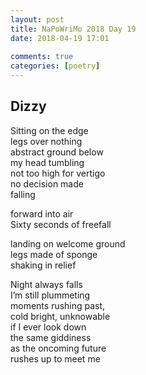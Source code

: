 ```yaml
---  
layout: post  
title: NaPoWriMo 2018 Day 19  
date: 2018-04-19 17:01  
  
comments: true  
categories: [poetry]
---  
```

## Dizzy  

Sitting on the edge  
legs over nothing  
abstract ground below  
my head tumbling  
not too high for vertigo  
no decision made  
falling  

forward into air  
Sixty seconds of freefall  

landing on welcome ground  
legs made of sponge  
shaking in relief  

Night always falls  
I’m still plummeting  
moments rushing past,  
cold bright, unknowable  
if I ever look down  
the same giddiness  
as the oncoming future  
rushes up to meet me  
